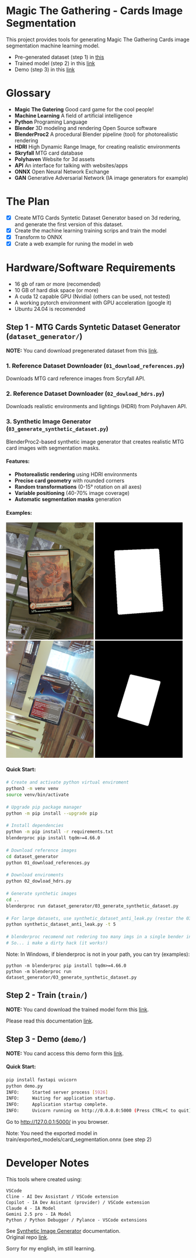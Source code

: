 # Magic The Gathering - Cards Image Segmentation

This project provides tools for generating Magic The Gathering Cards image segmentation machine learning model.

- Pre-generated dataset (step 1) in [this](https://huggingface.co/datasets/dhvazquez/mtg_synthetic_cards_semantic_segmentation) 
- Trained model (step 2) in this [link](https://huggingface.co/dhvazquez/mtg_semantic_segmentation)
- Demo (step 3) in this [link](https://huggingface.co/spaces/dhvazquez/mtg_semantic_segmentation)

# Glossary

- **Magic The Gatering** Good card game for the cool people!
- **Machine Learning** A field of artificial intelligence
- **Python** Programing Language
- **Blender** 3D modeling and rendering Open Source software
- **BlenderProc2** A procedural Blender pipeline (tool) for photorealistic rendering
- **HDRI** High Dynamic Range Image, for creating realistic environments
- **Skryfall** MTG card database
- **Polyhaven** Website for 3d assets
- **API** An interface for talking with websites/apps
- **ONNX** Open Neural Network Exchange 
- **GAN** Generative Adversarial Network (IA image generators for example)

# The Plan

- [x] Create MTG Cards Syntetic Dataset Generator based on 3d redering, and generate the first version of this dataset. 
- [x] Create the machine learning training scrips and train the model
- [X] Transform to ONNX
- [X] Crate a web example for runing the model in web

# Hardware/Software Requirements

- 16 gb of ram or more (recomended)
- 10 GB of hard disk space (or more)
- A cuda 12 capable GPU (Nvidia) (others can be used, not tested)
- A working pytorch environment with GPU acceleration (google it)
- Ubuntu 24.04 is recomended

## Step 1 - MTG Cards Syntetic Dataset Generator (`dataset_generator/`)

**NOTE:** You cand download pregenerated dataset from this [link](https://huggingface.co/datasets/dhvazquez/mtg_synthetic_cards_semantic_segmentation/).

### 1. Reference Dataset Downloader (`01_download_references.py`)
Downloads MTG card reference images from Scryfall API.

### 2. Reference Dataset Downloader (`02_dowload_hdrs.py`)
Downloads realistic environments and lightings (HDRI) from Polyhaven API.

### 3. Synthetic Image Generator (`03_generate_synthetic_dataset.py`)
BlenderProc2-based synthetic image generator that creates realistic MTG card images with segmentation masks.

#### Features:
- **Photorealistic rendering** using HDRI environments
- **Precise card geometry** with rounded corners
- **Random transformations** (0-15° rotation on all axes)
- **Variable positioning** (40-70% image coverage)
- **Automatic segmentation masks** generation

#### Examples:
![example 1 mask](docs/example_1.png)
![example 1 mask](docs/example_1_mask.png)  
![example 2 mask](docs/example_2.png) 
![example 2 mask](docs/example_2_mask.png)

#### Quick Start:

```bash
# Create and activate python virtual enviroment
python3 -m venv venv
source venv/bin/activate

# Upgrade pip package manager 
python -m pip install --upgrade pip

# Install dependencies
python -m pip install -r requirements.txt
blenderproc pip install tqdm>=4.66.0

# Download reference images
cd dataset_generator
python 01_download_references.py

# Download enviroments
python 02_dowload_hdrs.py

# Generate synthetic images
cd ..
blenderproc run dataset_generator/03_generate_synthetic_dataset.py

# For large datasets, use synthetic_dataset_anti_leak.py (restar the 03_generate_synthetic_dataset script every X minutes)
python synthetic_dataset_anti_leak.py -t 5

# blenderproc recomend not redering too many imgs in a single bender instance. I read this after the implementation...
# So... i make a dirty hack (it works!) 
```

Note: In Windows, if blenderproc is not in your path, you can try (examples):

    python -m blenderproc pip install tqdm>=4.66.0
    python -m blenderproc run dataset_generator/03_generate_synthetic_dataset.py

## Step 2 - Train  (`train/`)

**NOTE:** You cand download the trained model form this [link](https://huggingface.co/dhvazquez/mtg_semantic_segmentation).

Please read this documentation [link](train/README.md).


## Step 3 - Demo  (`demo/`)

**NOTE:** You cand access this demo form this [link](https://huggingface.co/spaces/dhvazquez/mtg_semantic_segmentation).

#### Quick Start:

```bash
pip install fastapi uvicorn
python demo.py
INFO:     Started server process [5926]
INFO:     Waiting for application startup.
INFO:     Application startup complete.
INFO:     Uvicorn running on http://0.0.0.0:5000 (Press CTRL+C to quit)
```

Go to http://127.0.0.1:5000/ in you browser.

Note: You need the exported model in train/exported_models/card_segmentation.onnx (see step 2)

# Developer Notes

This tools where created using: 

    VSCode
    Cline - AI Dev Assistant / VSCode extension
    Copilot - IA Dev Asistant (provider) / VSCode extension
    Claude 4 - IA Model
    Gemini 2.5 pro - IA Model
    Python / Python Debugger / Pylance - VSCode extensions

See [Synthetic Image Generator](dataset_generator/generate_synthetic.md) documentation.  
Original repo [link](https://github.com/diegovazquez/mtg_card_image_segmentation).  

Sorry for my english, im still learning.
